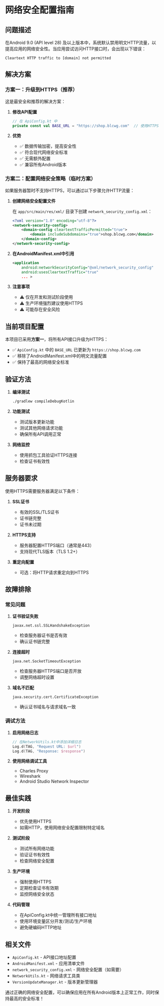 # 网络安全配置指南

## 问题描述

在Android 9.0 (API level 28) 及以上版本中，系统默认禁用明文HTTP流量，以提高应用的网络安全性。当应用尝试访问HTTP接口时，会出现以下错误：

```
Cleartext HTTP traffic to [domain] not permitted
```

## 解决方案

### 方案一：升级到HTTPS（推荐）

这是最安全和推荐的解决方案：

1. **修改API配置**
   ```kotlin
   // 在 ApiConfig.kt 中
   private const val BASE_URL = "https://shop.blcwg.com"  // 使用HTTPS
   ```

2. **优势**
   - ✅ 数据传输加密，提高安全性
   - ✅ 符合现代网络安全标准
   - ✅ 无需额外配置
   - ✅ 兼容所有Android版本

### 方案二：配置网络安全策略（临时方案）

如果服务器暂时不支持HTTPS，可以通过以下步骤允许HTTP流量：

1. **创建网络安全配置文件**
   
   在 `app/src/main/res/xml/` 目录下创建 `network_security_config.xml`：
   ```xml
   <?xml version="1.0" encoding="utf-8"?>
   <network-security-config>
       <domain-config cleartextTrafficPermitted="true">
           <domain includeSubdomains="true">shop.blcwg.com</domain>
       </domain-config>
   </network-security-config>
   ```

2. **在AndroidManifest.xml中引用**
   ```xml
   <application
       android:networkSecurityConfig="@xml/network_security_config"
       android:usesCleartextTraffic="true"
       ... >
   ```

3. **注意事项**
   - ⚠️ 仅在开发和测试阶段使用
   - ⚠️ 生产环境强烈建议使用HTTPS
   - ⚠️ 可能存在安全风险

## 当前项目配置

本项目已采用**方案一**，将所有API接口升级为HTTPS：

- ✅ `ApiConfig.kt` 中的 `BASE_URL` 已更新为 `https://shop.blcwg.com`
- ✅ 移除了AndroidManifest.xml中的明文流量配置
- ✅ 保持了最高的网络安全标准

## 验证方法

1. **编译测试**
   ```bash
   ./gradlew compileDebugKotlin
   ```

2. **功能测试**
   - 测试版本更新功能
   - 测试其他网络请求功能
   - 确保所有API调用正常

3. **网络监控**
   - 使用抓包工具验证HTTPS连接
   - 检查证书有效性

## 服务器要求

使用HTTPS需要服务器满足以下条件：

1. **SSL证书**
   - 有效的SSL/TLS证书
   - 证书链完整
   - 证书未过期

2. **HTTPS支持**
   - 服务器配置HTTPS端口（通常是443）
   - 支持现代TLS版本（TLS 1.2+）

3. **重定向配置**
   - 可选：将HTTP请求重定向到HTTPS

## 故障排除

### 常见问题

1. **证书验证失败**
   ```
   javax.net.ssl.SSLHandshakeException
   ```
   - 检查服务器证书是否有效
   - 确认证书链完整

2. **连接超时**
   ```
   java.net.SocketTimeoutException
   ```
   - 检查服务器HTTPS端口是否开放
   - 调整网络超时设置

3. **域名不匹配**
   ```
   java.security.cert.CertificateException
   ```
   - 确认证书域名与请求域名一致

### 调试方法

1. **启用网络日志**
   ```kotlin
   // 在NetworkUtils.kt中添加详细日志
   Log.d(TAG, "Request URL: $url")
   Log.d(TAG, "Response: $response")
   ```

2. **使用网络调试工具**
   - Charles Proxy
   - Wireshark
   - Android Studio Network Inspector

## 最佳实践

1. **开发阶段**
   - 优先使用HTTPS
   - 如需HTTP，使用网络安全配置限制特定域名

2. **测试阶段**
   - 测试所有网络功能
   - 验证证书有效性
   - 检查网络安全配置

3. **生产环境**
   - 强制使用HTTPS
   - 定期检查证书有效期
   - 监控网络安全状态

4. **代码管理**
   - 在ApiConfig.kt中统一管理所有接口地址
   - 使用环境变量区分开发/测试/生产环境
   - 避免硬编码HTTP地址

## 相关文件

- `ApiConfig.kt` - API接口地址配置
- `AndroidManifest.xml` - 应用清单文件
- `network_security_config.xml` - 网络安全配置（如需要）
- `NetworkUtils.kt` - 网络请求工具类
- `VersionUpdateManager.kt` - 版本更新管理器

通过正确的网络安全配置，可以确保应用在所有Android版本上正常工作，同时保持最高的安全标准！